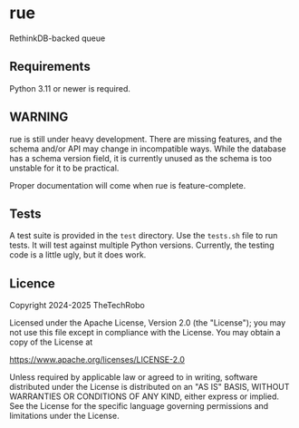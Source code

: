 # rue

RethinkDB-backed queue

## Requirements

Python 3.11 or newer is required.

## WARNING

rue is still under heavy development. There are missing features, and the schema and/or API may change in incompatible ways. While the database has a schema version field, it is currently unused as the schema is too unstable for it to be practical.

Proper documentation will come when rue is feature-complete.

## Tests

A test suite is provided in the `test` directory. Use the `tests.sh` file to run tests. It will test against multiple Python versions. Currently, the testing code is a little ugly, but it does work.

## Licence

Copyright 2024-2025 TheTechRobo

Licensed under the Apache License, Version 2.0 (the "License");
you may not use this file except in compliance with the License.
You may obtain a copy of the License at

https://www.apache.org/licenses/LICENSE-2.0

Unless required by applicable law or agreed to in writing, software
distributed under the License is distributed on an "AS IS" BASIS,
WITHOUT WARRANTIES OR CONDITIONS OF ANY KIND, either express or implied.
See the License for the specific language governing permissions and
limitations under the License.

